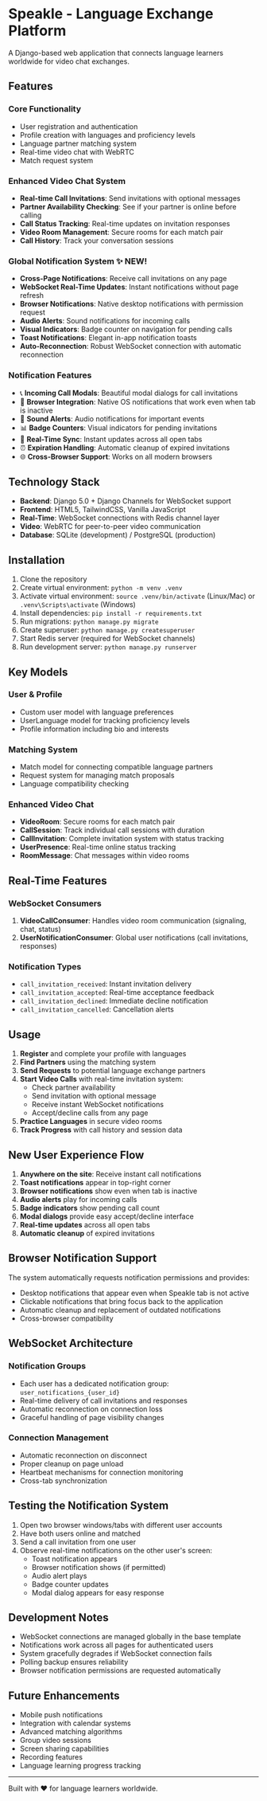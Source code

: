 # Speakle - Language Exchange Platform

A Django-based web application that connects language learners worldwide for video chat exchanges.

## Features

### Core Functionality
- User registration and authentication
- Profile creation with languages and proficiency levels
- Language partner matching system
- Real-time video chat with WebRTC
- Match request system

### Enhanced Video Chat System
- **Real-time Call Invitations**: Send invitations with optional messages
- **Partner Availability Checking**: See if your partner is online before calling
- **Call Status Tracking**: Real-time updates on invitation responses
- **Video Room Management**: Secure rooms for each match pair
- **Call History**: Track your conversation sessions

### Global Notification System ✨ NEW!
- **Cross-Page Notifications**: Receive call invitations on any page
- **WebSocket Real-Time Updates**: Instant notifications without page refresh
- **Browser Notifications**: Native desktop notifications with permission request
- **Audio Alerts**: Sound notifications for incoming calls
- **Visual Indicators**: Badge counter on navigation for pending calls
- **Toast Notifications**: Elegant in-app notification toasts
- **Auto-Reconnection**: Robust WebSocket connection with automatic reconnection

### Notification Features
- 📞 **Incoming Call Modals**: Beautiful modal dialogs for call invitations
- 🔔 **Browser Integration**: Native OS notifications that work even when tab is inactive
- 🎵 **Sound Alerts**: Audio notifications for important events
- 📊 **Badge Counters**: Visual indicators for pending invitations
- 🔄 **Real-Time Sync**: Instant updates across all open tabs
- ⏰ **Expiration Handling**: Automatic cleanup of expired invitations
- 🌐 **Cross-Browser Support**: Works on all modern browsers

## Technology Stack

- **Backend**: Django 5.0 + Django Channels for WebSocket support
- **Frontend**: HTML5, TailwindCSS, Vanilla JavaScript
- **Real-Time**: WebSocket connections with Redis channel layer
- **Video**: WebRTC for peer-to-peer video communication
- **Database**: SQLite (development) / PostgreSQL (production)

## Installation

1. Clone the repository
2. Create virtual environment: `python -m venv .venv`
3. Activate virtual environment: `source .venv/bin/activate` (Linux/Mac) or `.venv\Scripts\activate` (Windows)
4. Install dependencies: `pip install -r requirements.txt`
5. Run migrations: `python manage.py migrate`
6. Create superuser: `python manage.py createsuperuser`
7. Start Redis server (required for WebSocket channels)
8. Run development server: `python manage.py runserver`

## Key Models

### User & Profile
- Custom user model with language preferences
- UserLanguage model for tracking proficiency levels
- Profile information including bio and interests

### Matching System
- Match model for connecting compatible language partners
- Request system for managing match proposals
- Language compatibility checking

### Enhanced Video Chat
- **VideoRoom**: Secure rooms for each match pair
- **CallSession**: Track individual call sessions with duration
- **CallInvitation**: Complete invitation system with status tracking
- **UserPresence**: Real-time online status tracking
- **RoomMessage**: Chat messages within video rooms

## Real-Time Features

### WebSocket Consumers
1. **VideoCallConsumer**: Handles video room communication (signaling, chat, status)
2. **UserNotificationConsumer**: Global user notifications (call invitations, responses)

### Notification Types
- `call_invitation_received`: Instant invitation delivery
- `call_invitation_accepted`: Real-time acceptance feedback
- `call_invitation_declined`: Immediate decline notification
- `call_invitation_cancelled`: Cancellation alerts

## Usage

1. **Register** and complete your profile with languages
2. **Find Partners** using the matching system
3. **Send Requests** to potential language exchange partners
4. **Start Video Calls** with real-time invitation system:
   - Check partner availability
   - Send invitation with optional message
   - Receive instant WebSocket notifications
   - Accept/decline calls from any page
5. **Practice Languages** in secure video rooms
6. **Track Progress** with call history and session data

## New User Experience Flow

1. **Anywhere on the site**: Receive instant call notifications
2. **Toast notifications** appear in top-right corner
3. **Browser notifications** show even when tab is inactive
4. **Audio alerts** play for incoming calls
5. **Badge indicators** show pending call count
6. **Modal dialogs** provide easy accept/decline interface
7. **Real-time updates** across all open tabs
8. **Automatic cleanup** of expired invitations

## Browser Notification Support

The system automatically requests notification permissions and provides:
- Desktop notifications that appear even when Speakle tab is not active
- Clickable notifications that bring focus back to the application
- Automatic cleanup and replacement of outdated notifications
- Cross-browser compatibility

## WebSocket Architecture

### Notification Groups
- Each user has a dedicated notification group: `user_notifications_{user_id}`
- Real-time delivery of call invitations and responses
- Automatic reconnection on connection loss
- Graceful handling of page visibility changes

### Connection Management
- Automatic reconnection on disconnect
- Proper cleanup on page unload
- Heartbeat mechanisms for connection monitoring
- Cross-tab synchronization

## Testing the Notification System

1. Open two browser windows/tabs with different user accounts
2. Have both users online and matched
3. Send a call invitation from one user
4. Observe real-time notifications on the other user's screen:
   - Toast notification appears
   - Browser notification shows (if permitted)
   - Audio alert plays
   - Badge counter updates
   - Modal dialog appears for easy response

## Development Notes

- WebSocket connections are managed globally in the base template
- Notifications work across all pages for authenticated users
- System gracefully degrades if WebSocket connection fails
- Polling backup ensures reliability
- Browser notification permissions are requested automatically

## Future Enhancements

- Mobile push notifications
- Integration with calendar systems
- Advanced matching algorithms
- Group video sessions
- Screen sharing capabilities
- Recording features
- Language learning progress tracking

---

Built with ❤️ for language learners worldwide. 